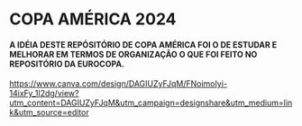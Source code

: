 # COPA AMÉRICA 2024
#### A IDÉIA DESTE REPÓSITÓRIO DE COPA AMÉRICA FOI O DE ESTUDAR E MELHORAR EM TERMOS DE ORGANIZAÇÃO O QUE FOI FEITO NO REPOSITÓRIO DA EUROCOPA.


https://www.canva.com/design/DAGIUZyFJqM/FNoimoIyi-14ixFy_1I2dg/view?utm_content=DAGIUZyFJqM&utm_campaign=designshare&utm_medium=link&utm_source=editor
